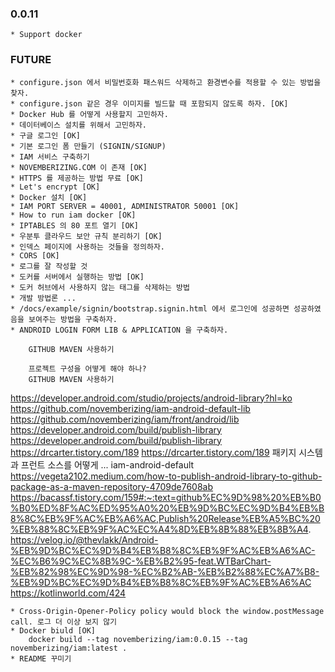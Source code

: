 ### 0.0.11
    * Support docker

### FUTURE
    * configure.json 에서 비밀번호화 패스워드 삭제하고 환경변수를 적용할 수 있는 방법을 찾자.
    * configure.json 같은 경우 이미지를 빌드할 때 포함되지 않도록 하자. [OK]
    * Docker Hub 를 어떻게 사용할지 고민하자.
    * 데이터베이스 설치를 위해서 고민하자.
    * 구글 로그인 [OK]
    * 기본 로그인 폼 만들기 (SIGNIN/SIGNUP)
    * IAM 서비스 구축하기
    * NOVEMBERIZING.COM 이 존재 [OK]
    * HTTPS 를 제공하는 방법 무료 [OK]
    * Let's encrypt [OK]
    * Docker 설치 [OK]
    * IAM PORT SERVER = 40001, ADMINISTRATOR 50001 [OK]
    * How to run iam docker [OK]
    * IPTABLES 의 80 포트 열기 [OK]
    * 우분투 클라우드 보안 규칙 분리하기 [OK]
    * 인덱스 페이지에 사용하는 것들을 정의하자.
    * CORS [OK]
    * 로그를 잘 작성할 것
    * 도커를 서버에서 실행하는 방법 [OK]
    * 도커 허브에서 사용하지 않는 태그를 삭제하는 방법
    * 개발 방법론 ...
    * /docs/example/signin/bootstrap.signin.html 에서 로그인에 성공하면 성공하였음을 보여주는 방법을 구축하자.
    * ANDROID LOGIN FORM LIB & APPLICATION 을 구축하자.

        GITHUB MAVEN 사용하기

        프로젝트 구성을 어떻게 해야 하나?
        GITHUB MAVEN 사용하기

https://developer.android.com/studio/projects/android-library?hl=ko
https://github.com/novemberizing/iam-android-default-lib
https://github.com/novemberizing/iam/front/android/lib
https://developer.android.com/build/publish-library
https://developer.android.com/build/publish-library
https://drcarter.tistory.com/189
https://drcarter.tistory.com/189
패키지 시스템과 프런트 소스를 어떻게 ...
iam-android-default
https://vegeta2102.medium.com/how-to-publish-android-library-to-github-package-as-a-maven-repository-4709de7608ab
https://bacassf.tistory.com/159#:~:text=github%EC%9D%98%20%EB%B0%B0%ED%8F%AC%ED%95%A0%20%EB%9D%BC%EC%9D%B4%EB%B8%8C%EB%9F%AC%EB%A6%AC,Publish%20Release%EB%A5%BC%20%EB%88%8C%EB%9F%AC%EC%A4%8D%EB%8B%88%EB%8B%A4.
https://velog.io/@thevlakk/Android-%EB%9D%BC%EC%9D%B4%EB%B8%8C%EB%9F%AC%EB%A6%AC-%EC%B6%9C%EC%8B%9C-%EB%B2%95-feat.WTBarChart-%EB%82%98%EC%9D%98-%EC%B2%AB-%EB%B2%88%EC%A7%B8-%EB%9D%BC%EC%9D%B4%EB%B8%8C%EB%9F%AC%EB%A6%AC
https://kotlinworld.com/424

    * Cross-Origin-Opener-Policy policy would block the window.postMessage call. 로그 더 이상 보지 않기
    * Docker biuld [OK]
        docker build --tag novemberizing/iam:0.0.15 --tag novemberizing/iam:latest .
    * README 꾸미기